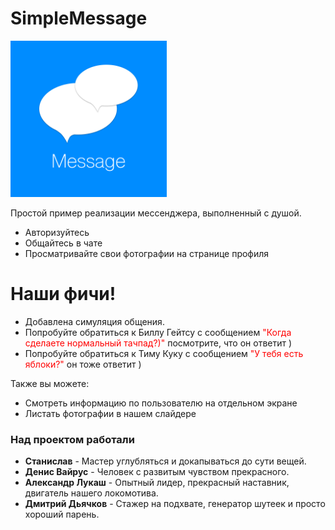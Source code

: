 # SimpleMessage

<img src="SimpleMesageApp/Sources/Assets.xcassets/LaunchScreen.imageset/LaunchScreen.png" width="250">

Простой пример реализации мессенджера, выполненный с душой.

  - Авторизуйтесь
  - Общайтесь в чате
  - Просматривайте свои фотографии на странице профиля

# Наши фичи!

  - Добавлена симуляция общения.
  - Попробуйте обратиться к Биллу Гейтсу с сообщением <span style="color:red">"Когда сделаете нормальный тачпад?)"</span> посмотрите, что он ответит )
  - Попробуйте обратиться к Тиму Куку с сообщением <span style="color:red">"У тебя есть яблоки?"</span> он тоже ответит )


Также вы можете:
  - Смотреть информацию по пользователю на отдельном экране
  - Листать фотографии в нашем слайдере


### Над проектом работали

* **Станислав** - Мастер углубляться и докапываться до сути вещей.
* **Денис Вайрус** - Человек с развитым чувством прекрасного.
* **Александр Лукаш** - Опытный лидер, прекрасный наставник, двигатель нашего локомотива.
* **Дмитрий Дьячков** - Стажер на подхвате, генератор шутеек и просто хороший парень.
